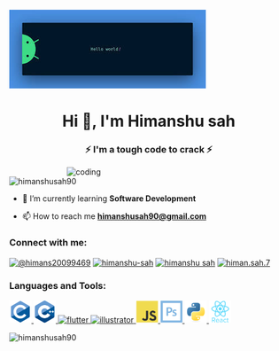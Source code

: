 ![logo](https://github.com/himanshusah90/himanshusah90/blob/main/images.jpeg)
<h1 align="center">Hi 👋, I'm Himanshu sah</h1>
<h3 align="center">⚡ I'm a tough code to crack ⚡</h3>

<img align="right" alt="coding" width="400" src="https://media0.giphy.com/media/VTtANKl0beDFQRLDTh/giphy.gif?cid=ecf05e47gqa3lqoe8nz55vkjeiyi6w8sstnp1gkk0l1fxb8n&ep=v1_gifs_search&rid=giphy.gif&ct=g">

<p align="left"> <img src="https://komarev.com/ghpvc/?username=himanshusah90&label=Profile%20views&color=0e75b6&style=flat" alt="himanshusah90" /> </p>

- 🌱 I’m currently learning **Software Development**

- 📫 How to reach me **himanshusah90@gmail.com**

<h3 align="left">Connect with me:</h3>
<p align="left">
<a href="https://twitter.com/@himans20099469" target="blank"><img align="center" src="https://raw.githubusercontent.com/rahuldkjain/github-profile-readme-generator/master/src/images/icons/Social/twitter.svg" alt="@himans20099469" height="30" width="40" /></a>
<a href="https://linkedin.com/in/himanshu-sah" target="blank"><img align="center" src="https://raw.githubusercontent.com/rahuldkjain/github-profile-readme-generator/master/src/images/icons/Social/linked-in-alt.svg" alt="himanshu-sah" height="30" width="40" /></a>
<a href="https://fb.com/himanshu sah" target="blank"><img align="center" src="https://raw.githubusercontent.com/rahuldkjain/github-profile-readme-generator/master/src/images/icons/Social/facebook.svg" alt="himanshu sah" height="30" width="40" /></a>
<a href="https://instagram.com/himan.sah.7" target="blank"><img align="center" src="https://raw.githubusercontent.com/rahuldkjain/github-profile-readme-generator/master/src/images/icons/Social/instagram.svg" alt="himan.sah.7" height="30" width="40" /></a>
</p>

<h3 align="left">Languages and Tools:</h3>
<p align="left"> <a href="https://www.cprogramming.com/" target="_blank" rel="noreferrer"> <img src="https://raw.githubusercontent.com/devicons/devicon/master/icons/c/c-original.svg" alt="c" width="40" height="40"/> </a> <a href="https://www.w3schools.com/cpp/" target="_blank" rel="noreferrer"> <img src="https://raw.githubusercontent.com/devicons/devicon/master/icons/cplusplus/cplusplus-original.svg" alt="cplusplus" width="40" height="40"/> </a> <a href="https://flutter.dev" target="_blank" rel="noreferrer"> <img src="https://www.vectorlogo.zone/logos/flutterio/flutterio-icon.svg" alt="flutter" width="40" height="40"/> </a> <a href="https://www.adobe.com/in/products/illustrator.html" target="_blank" rel="noreferrer"> <img src="https://www.vectorlogo.zone/logos/adobe_illustrator/adobe_illustrator-icon.svg" alt="illustrator" width="40" height="40"/> </a> <a href="https://developer.mozilla.org/en-US/docs/Web/JavaScript" target="_blank" rel="noreferrer"> <img src="https://raw.githubusercontent.com/devicons/devicon/master/icons/javascript/javascript-original.svg" alt="javascript" width="40" height="40"/> </a> <a href="https://www.photoshop.com/en" target="_blank" rel="noreferrer"> <img src="https://raw.githubusercontent.com/devicons/devicon/master/icons/photoshop/photoshop-line.svg" alt="photoshop" width="40" height="40"/> </a> <a href="https://www.python.org" target="_blank" rel="noreferrer"> <img src="https://raw.githubusercontent.com/devicons/devicon/master/icons/python/python-original.svg" alt="python" width="40" height="40"/> </a> <a href="https://reactjs.org/" target="_blank" rel="noreferrer"> <img src="https://raw.githubusercontent.com/devicons/devicon/master/icons/react/react-original-wordmark.svg" alt="react" width="40" height="40"/> </a> </p>

<p><img align="center" src="https://github-readme-stats.vercel.app/api/top-langs?username=himanshusah90&show_icons=true&locale=en&layout=compact" alt="himanshusah90" /></p>
